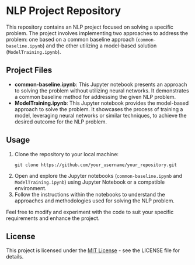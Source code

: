 <!DOCTYPE html>
<html>
<head>
  <title>NLP Project Repository</title>
</head>
<body>

<h1>NLP Project Repository</h1>

<p>This repository contains an NLP project focused on solving a specific problem. The project involves implementing two approaches to address the problem: one based on a common baseline approach (<code>common-baseline.ipynb</code>) and the other utilizing a model-based solution (<code>ModelTraining.ipynb</code>).</p>

<h2>Project Files</h2>

<ul>
  <li>
    <strong>common-baseline.ipynb</strong>: This Jupyter notebook presents an approach to solving the problem without utilizing neural networks. It demonstrates a common baseline method for addressing the given NLP problem.
  </li>
  <li>
    <strong>ModelTraining.ipynb</strong>: This Jupyter notebook provides the model-based approach to solve the problem. It showcases the process of training a model, leveraging neural networks or similar techniques, to achieve the desired outcome for the NLP problem.
  </li>
</ul>

<h2>Usage</h2>

<ol>
  <li>Clone the repository to your local machine:
    <pre><code>git clone https://github.com/your_username/your_repository.git</code></pre>
  </li>
  <li>Open and explore the Jupyter notebooks (<code>common-baseline.ipynb</code> and <code>ModelTraining.ipynb</code>) using Jupyter Notebook or a compatible environment.</li>
  <li>Follow the instructions within the notebooks to understand the approaches and methodologies used for solving the NLP problem.</li>
</ol>

<p>Feel free to modify and experiment with the code to suit your specific requirements and enhance the project.</p>

<h2>License</h2>

<p>This project is licensed under the <a href="LICENSE">MIT License</a> - see the LICENSE file for details.</p>

</body>
</html>
